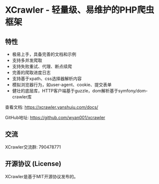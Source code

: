 XCrawler - 轻量级、易维护的PHP爬虫框架
===============

## 特性

- 极易上手，具备完善的文档和示例
- 支持多并发爬取
- 支持失败重试、代理、断点续爬
- 完善的爬取进度日志
- 支持基于xpath、css选择器解析内容
- 模拟浏览器行为，如user-agent、cookie、提交表单
- 健壮的底层库，HTTP客户端基于guzzle，dom解析基于symfony/dom-crawler库

查看文档: https://xcrawler.yanshuju.com/docs/

GitHub地址: https://github.com/wyan001/xcrawler

## 交流

XCrawler交流群: 790478771

## 开源协议 (License)

XCrawler是基于MIT开源协议发布的。